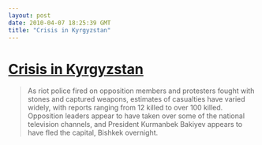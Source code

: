 ```yaml
---
layout: post
date: 2010-04-07 18:25:39 GMT
title: "Crisis in Kyrgyzstan"
---
```

# [Crisis in Kyrgyzstan](http://www.boston.com/bigpicture/2010/04/crisis_in_kyrgyzstan.html)

> As riot police fired on opposition members and protesters fought with stones and captured weapons, estimates of casualties have varied widely, with reports ranging from 12 killed to over 100 killed. Opposition leaders appear to have taken over some of the national television channels, and President Kurmanbek Bakiyev appears to have fled the capital, Bishkek overnight.